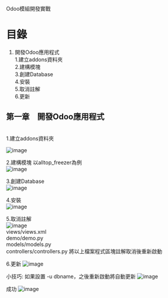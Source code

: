  Odoo模組開發實戰
# 目錄
 1.	開發Odoo應用程式
    <br/>
    1.建立addons資料夾
    <br/>
    2.建構模塊
    <br/>
    3.創建Database
    <br/>
    4.安裝
    <br/>
    5.取消註解
    <br/>
    6.更新
    <br/>    
## 第一章　開發Odoo應用程式
 <br/>
 1.建立addons資料夾
 <br/>
 
 ![image](https://user-images.githubusercontent.com/90267374/132820732-48fd81a9-b5dd-418c-9fc1-f8f31a2f2f41.png)
 <br/>
 
 
 2.建構模塊
 以alltop_freezer為例
 <br/>
 ![image](https://user-images.githubusercontent.com/90267374/132823268-318a5f93-28a9-462e-85bb-fcf97de3b67c.png)


 3.創建Database
 <br/>
 ![image](https://user-images.githubusercontent.com/90267374/132823586-3157071e-9107-40b5-b55b-9e50e907be57.png)
 
 
 4.安裝
 <br/>
 ![image](https://user-images.githubusercontent.com/90267374/132824192-b603c8ca-e111-4457-85c1-cb7a2bb3e038.png)
 
 
 5.取消註解
 <br/>
 ![image](https://user-images.githubusercontent.com/90267374/132825762-ca43a35b-dc23-4d77-8945-17d1ff70f1c2.png)
 <br/>
 views/views.xml    
 demo/demo.py        
 models/models.py  
 controllers/controllers.py 
 將以上檔案程式區塊註解取消後重新啟動
 <br/>
 
 
 6.更新
 ![image](https://user-images.githubusercontent.com/90267374/132827854-64bef14f-0212-443b-b903-7f386758d1aa.png)
 <br/>
 
 小技巧: 如果設置 -u dbname，之後重新啟動將自動更新
 ![image](https://user-images.githubusercontent.com/90267374/132931033-07962807-2aec-4d33-9a0a-456a5407a08b.png)
 
 成功
 ![image](https://user-images.githubusercontent.com/90267374/132827965-ca8ac133-81d3-4a38-ac09-08392aaf932c.png)


 

 
 
 
 

